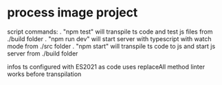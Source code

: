 # process image project

script commands:
. "npm test" will transpile ts code and test js files from ./build folder
. "npm run dev" will start server with typescript with watch mode from ./src folder
. "npm start" will transpile ts code to js and start js server from ./build folder

infos
ts configured with ES2021 as code uses replaceAll method
linter works before transpilation
